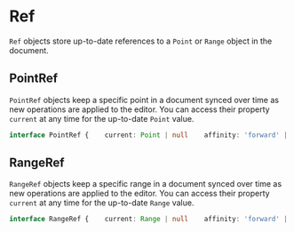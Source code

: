 # Ref

`Ref` objects store up-to-date references to a `Point` or `Range` object in the document.

## PointRef

`PointRef` objects keep a specific point in a document synced over time as new operations are applied to the editor. You can access their property `current` at any time for the up-to-date `Point` value.

```typescript
interface PointRef {    current: Point | null    affinity: 'forward' | 'backward' | null    unref(): Point | null}
```

## RangeRef

`RangeRef` objects keep a specific range in a document synced over time as new operations are applied to the editor. You can access their property `current` at any time for the up-to-date `Range` value.

```typescript
interface RangeRef {    current: Range | null    affinity: 'forward' | 'backward' | 'outward' | 'inward' | null    unref(): Range | null}
```
